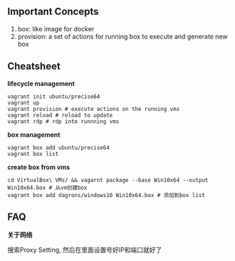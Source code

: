 ## Important Concepts
1. box: like image for docker
2. provision: a set of actions for running box to execute and generate new box

## Cheatsheet

**lifecycle management**
```
vagrant init ubuntu/precise64
vagrant up
vagrant provision # execute actions on the running vms 
vagrant reload # reload to update 
vagrant rdp # rdp into runnning vms
```

**box management**
```
vagrant box add ubuntu/precise64 
vagrant box list
```

**create box from vms**
```
cd VirtualBox\ VMs/ && vagarnt package --base Win10x64 --output Win10x64.box # 从vm创建box
vagrant box add dagrons/windows10 Win10x64.box # 添加到box list
```

## FAQ

**关于网络**

搜索Proxy Setting, 然后在里面设置号好IP和端口就好了


